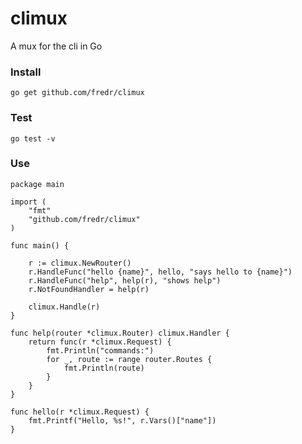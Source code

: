 climux
======

A mux for the cli in Go


### Install
    go get github.com/fredr/climux

### Test
    go test -v

### Use
```
package main

import (
	"fmt"
	"github.com/fredr/climux"
)

func main() {

	r := climux.NewRouter()
	r.HandleFunc("hello {name}", hello, "says hello to {name}")
	r.HandleFunc("help", help(r), "shows help")
	r.NotFoundHandler = help(r)

	climux.Handle(r)
}

func help(router *climux.Router) climux.Handler {
	return func(r *climux.Request) {
		fmt.Println("commands:")
		for _, route := range router.Routes {
			fmt.Println(route)
		}
	}
}

func hello(r *climux.Request) {
	fmt.Printf("Hello, %s!", r.Vars()["name"])
}

```
